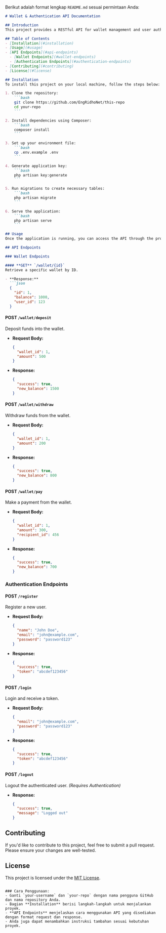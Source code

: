 Berikut adalah format lengkap `README.md` sesuai permintaan Anda:

```markdown
# Wallet & Authentication API Documentation

## Introduction
This project provides a RESTful API for wallet management and user authentication. It allows users to register, login, and manage their wallet balance through various endpoints.

## Table of Contents
- [Installation](#installation)
- [Usage](#usage)
- [API Endpoints](#api-endpoints)
  - [Wallet Endpoints](#wallet-endpoints)
  - [Authentication Endpoints](#authentication-endpoints)
- [Contributing](#contributing)
- [License](#license)

## Installation
To install this project on your local machine, follow the steps below:

1. Clone the repository:
    ```bash
    git clone https://github.com/EngRidhoNet/this-repo
    cd your-repo
    ```

2. Install dependencies using Composer:
    ```bash
    composer install
    ```

3. Set up your environment file:
    ```bash
    cp .env.example .env
    ```

4. Generate application key:
    ```bash
    php artisan key:generate
    ```

5. Run migrations to create necessary tables:
    ```bash
    php artisan migrate
    ```

6. Serve the application:
    ```bash
    php artisan serve
    ```

## Usage
Once the application is running, you can access the API through the provided endpoints. Use tools like Postman or Curl to interact with the API.

## API Endpoints

### Wallet Endpoints

#### **GET** `/wallet/{id}`
Retrieve a specific wallet by ID.

- **Response:**
  ```json
  {
    "id": 1,
    "balance": 1000,
    "user_id": 123
  }
  ```

#### **POST** `/wallet/deposit`
Deposit funds into the wallet.

- **Request Body:**
  ```json
  {
    "wallet_id": 1,
    "amount": 500
  }
  ```

- **Response:**
  ```json
  {
    "success": true,
    "new_balance": 1500
  }
  ```

#### **POST** `/wallet/withdraw`
Withdraw funds from the wallet.

- **Request Body:**
  ```json
  {
    "wallet_id": 1,
    "amount": 200
  }
  ```

- **Response:**
  ```json
  {
    "success": true,
    "new_balance": 800
  }
  ```

#### **POST** `/wallet/pay`
Make a payment from the wallet.

- **Request Body:**
  ```json
  {
    "wallet_id": 1,
    "amount": 300,
    "recipient_id": 456
  }
  ```

- **Response:**
  ```json
  {
    "success": true,
    "new_balance": 700
  }
  ```

### Authentication Endpoints

#### **POST** `/register`
Register a new user.

- **Request Body:**
  ```json
  {
    "name": "John Doe",
    "email": "john@example.com",
    "password": "password123"
  }
  ```

- **Response:**
  ```json
  {
    "success": true,
    "token": "abcdef123456"
  }
  ```

#### **POST** `/login`
Login and receive a token.

- **Request Body:**
  ```json
  {
    "email": "john@example.com",
    "password": "password123"
  }
  ```

- **Response:**
  ```json
  {
    "success": true,
    "token": "abcdef123456"
  }
  ```

#### **POST** `/logout`
Logout the authenticated user. *(Requires Authentication)*

- **Response:**
  ```json
  {
    "success": true,
    "message": "Logged out"
  }
  ```

## Contributing
If you'd like to contribute to this project, feel free to submit a pull request. Please ensure your changes are well-tested.

## License
This project is licensed under the [MIT License](LICENSE).
```

### Cara Penggunaan:
- Ganti `your-username` dan `your-repo` dengan nama pengguna GitHub dan nama repository Anda.
- Bagian **Installation** berisi langkah-langkah untuk menjalankan proyek.
- **API Endpoints** menjelaskan cara menggunakan API yang disediakan dengan format request dan response.
- Anda juga dapat menambahkan instruksi tambahan sesuai kebutuhan proyek.
